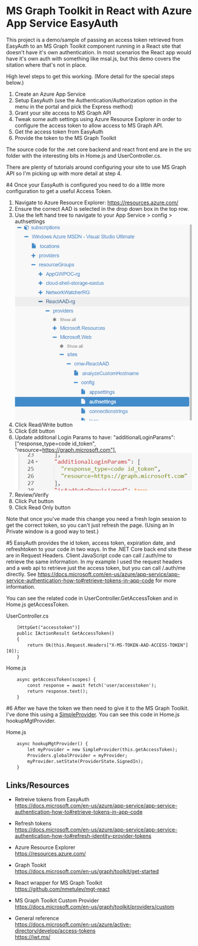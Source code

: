 # MS Graph Toolkit in React with Azure App Service EasyAuth
This project is a demo/sample of passing an access token retrieved from EasyAuth to an MS Graph Toolkit component running in a React site that doesn't have it's own authentication.  In most scenarios the React app would have it's own auth with something like msal.js, but this demo covers the sitation where that's not in place.

High level steps to get this working.  (More detail for the special steps below.)
1. Create an Azure App Service
1. Setup EasyAuth (use the Authentication/Authorization option in the menu in the portal and pick the Express method)
1. Grant your site access to MS Graph API
1. Tweak some auth settings using Azure Resource Explorer in order to configure the access token to allow access to MS Graph API.
1. Get the access token from EasyAuth
1. Provide the token to the MS Graph Toolkit

The source code for the .net core backend and react front end are in the src folder with the interesting bits in Home.js and UserController.cs.

There are plenty of tutorials around configuring your site to use MS Graph API so I'm picking up with more detail at step 4.

#4 Once your EasyAuth is configured you need to do a little more configuration to get a useful Access Token.

1. Navigate to Azure Resource Explorer:  https://resources.azure.com/
1. Ensure the correct AAD is selected in the drop down box in the top row.
1. Use the left hand tree to navigate to your App Service > config > authsettings
    ![authsettings](img/azure_resource_explorer.png)
1. Click Read/Write button
1. Click Edit button
1. Update additonal Login Params to have: "additionalLoginParams": ["response_type=code id_token", "resource=https://graph.microsoft.com"],
    ![additionallogonparams](img/additional_login_params.png)
1. Review/Verify
1. Click Put button
1. Click Read Only button

Note that once you've made this change you need a fresh login session to get the correct token, so you can't just refresh the page.  (Using an In Private window is a good way to test.)

#5 EasyAuth provides the id token, access token, expiration date, and refreshtoken to your code in two ways.  In the .NET Core back end site these are in Request Headers.  Client JavaScript code can call /.auth/me to retrieve the same information.  In my example I used the request headers and a web api to retrieve just the access token, but you can call /.auth/me directly.  See https://docs.microsoft.com/en-us/azure/app-service/app-service-authentication-how-to#retrieve-tokens-in-app-code for more information.

You can see the related code in UserController.GetAccessToken and in Home.js getAccessToken.

UserController.cs

        [HttpGet("accesstoken")]
        public IActionResult GetAccessToken()
        {
            return Ok(this.Request.Headers["X-MS-TOKEN-AAD-ACCESS-TOKEN"][0]);
        }

Home.js

        async getAccessToken(scopes) {
            const response = await fetch('user/accesstoken');    
            return response.text();
        }

#6 After we have the token we then need to give it to the MS Graph Toolkit.  I've done this using a [SimpleProvider](https://docs.microsoft.com/en-us/graph/toolkit/providers/custom#simpleprovider).  You can see this code in Home.js hookupMgtProvider.

Home.js

        async hookupMgtProvider() {    
            let myProvider = new SimpleProvider(this.getAccessToken);
            Providers.globalProvider = myProvider;
            myProvider.setState(ProviderState.SignedIn);
        }

## Links/Resources

- Retreive tokens from EasyAuth  
  https://docs.microsoft.com/en-us/azure/app-service/app-service-authentication-how-to#retrieve-tokens-in-app-code

- Refresh tokens  
  https://docs.microsoft.com/en-us/azure/app-service/app-service-authentication-how-to#refresh-identity-provider-tokens

- Azure Resource Explorer  
  https://resources.azure.com/

- Graph Tookit  
  https://docs.microsoft.com/en-us/graph/toolkit/get-started

- React wrapper for MS Graph Toolkit  
  https://github.com/nmetulev/mgt-react

- MS Graph Toolkit Custom Provider  
  https://docs.microsoft.com/en-us/graph/toolkit/providers/custom

- General reference  
  https://docs.microsoft.com/en-us/azure/active-directory/develop/access-tokens  
  https://jwt.ms/